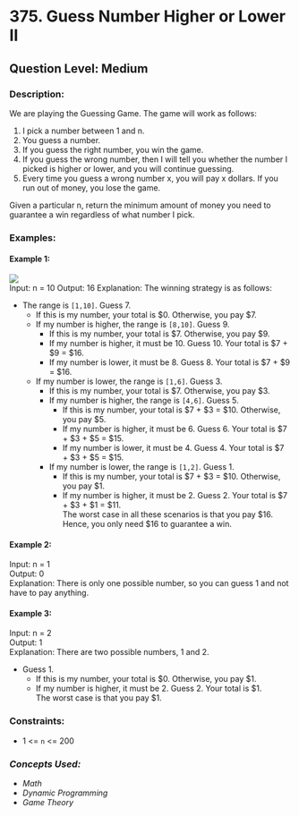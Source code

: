 # 375. Guess Number Higher or Lower II
## Question Level: Medium
### Description:
We are playing the Guessing Game. The game will work as follows:
1. I pick a number between 1 and n.
2. You guess a number.
3. If you guess the right number, you win the game.
4. If you guess the wrong number, then I will tell you whether the number I picked is higher or lower, and you will continue guessing.
5. Every time you guess a wrong number x, you will pay x dollars. If you run out of money, you lose the game.

Given a particular n, return the minimum amount of money you need to guarantee a win regardless of what number I pick.

### Examples:
#### Example 1:

<img src="https://assets.leetcode.com/uploads/2020/09/10/graph.png"><br>
Input: n = 10
Output: 16
Explanation: The winning strategy is as follows:
- The range is `[1,10]`. Guess 7.
    - If this is my number, your total is $0. Otherwise, you pay $7.
    - If my number is higher, the range is `[8,10]`. Guess 9.
        - If this is my number, your total is $7. Otherwise, you pay $9.
        - If my number is higher, it must be 10. Guess 10. Your total is $7 + $9 = $16.
        - If my number is lower, it must be 8. Guess 8. Your total is $7 + $9 = $16.
    - If my number is lower, the range is `[1,6]`. Guess 3.
        - If this is my number, your total is $7. Otherwise, you pay $3.
        - If my number is higher, the range is `[4,6]`. Guess 5.
            - If this is my number, your total is $7 + $3 = $10. Otherwise, you pay $5.
            - If my number is higher, it must be 6. Guess 6. Your total is $7 + $3 + $5 = $15.
            - If my number is lower, it must be 4. Guess 4. Your total is $7 + $3 + $5 = $15.
        - If my number is lower, the range is `[1,2]`. Guess 1.
            - If this is my number, your total is $7 + $3 = $10. Otherwise, you pay $1.
            - If my number is higher, it must be 2. Guess 2. Your total is $7 + $3 + $1 = $11.  
The worst case in all these scenarios is that you pay $16. Hence, you only need $16 to guarantee a win.
#### Example 2:

Input: n = 1  
Output: 0  
Explanation: There is only one possible number, so you can guess 1 and not have to pay anything.  
#### Example 3:

Input: n = 2  
Output: 1  
Explanation: There are two possible numbers, 1 and 2.  
- Guess 1.  
    - If this is my number, your total is $0. Otherwise, you pay $1.  
    - If my number is higher, it must be 2. Guess 2. Your total is $1.  
The worst case is that you pay $1.

### Constraints:

- 1 <= `n` <= 200

### <i>Concepts Used:
- Math
- Dynamic Programming
- Game Theory
</i>
